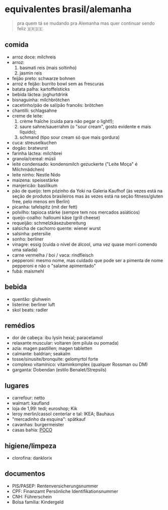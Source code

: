 # equivalentes brasil/alemanha
> pra quem tá se mudando pra Alemanha mas quer continuar sendo feliz 🇧🇷🇩🇪

## comida
* arroz doce: milchreis
* arroz:
  1. basmati reis (mais soltinho)
  2. jasmin reis
* feijão preto: schwarze bohnen
* arroz e feijão: burrito bowl sem as frescuras
* batata palha: kartoffelsticks
* bebida láctea: joghurtdrink
* bisnaguinha: milchbrötchen
* cacetinho/pão de sal/pão francês: brötchen
* chantilli: schlagsahne
* creme de leite:
  1. crème fraîche (cuida para não pegar o light!);
  2. saure sahne/sauerrahm (o "sour cream", gosto evidente e mais líquido);
  3. schmand (tipo sour cream só que mais gordura)
* cuca: streuselkuchen
* dogão: bratwurst
* farinha láctea: milchbrei
* granola/cereal: müsli
* leite condensado: kondensmilch gezuckerte ("Leite Moça" é Milchmädchen)
* leite ninho: Nestle Nido
* maizena: speisestärke
* manjericão: basilikum
* pão de queijo: tem pózinho da Yoki na Galeria Kaufhof (às vezes está na seção de produtos brasileiros mas às vezes está na seção fitness/gluten free, pelo menos em Berlin)
* picanha: tafelspitz (mit der fett)
* polvilho: tapioca stärke (sempre tem nos mercados asiáticos)
* queijo-coalho: halloumi käse (grill cheese)
* requeijão: schmelzkäsezubereitung
* salsicha de cachorro quente: wiener wurst
* salsinha: petersilie
* sonho: berliner
* vinagre: essig (cuida o nível de álcool, uma vez quase morri comendo uma salada)
* carne vermelha / boi / vaca: rindfleisch
* pepperoni: mesmo nome, mas cuidado que pode ser a pimenta de nome pepperoni e não o "salame apimentado"
* fubá: maismehl

## bebida
* quentão: gluhwein
* listerine: berliner luft
* skol beats: radler

## remédios
* dor de cabeça: ibu lysin hexal; paracetamol
* relaxante muscular: voltaren (em pílula ou pomada)
* azia: magen pastillen; magen tabletten
* calmante: baldrian; seakalm
* tosse/sinusite/bronquite: gelomyrtol forte
* complexo vitamínico: vitaminkomplex (qualquer Rossman ou DM)
* garganta: Dobendan (estilo Benalet/Strepsils)

## lugares
* carrefour: netto
* walmart: kaufland
* loja de 1,99: tedi; euroshop; Kik
* leroy merlin/cassol centerlar e tal: IKEA; Bauhaus
* "mercadinho da esquina": spätkauf
* cavanhas: burgermeister
* casas bahia: [POCO](https://www.poco.de/)

## higiene/limpeza
* clorofina: danklorix

## documentos
* PIS/PASEP: Rentenversicherungsnummer
* CPF: Finanzamt Persönliche Identifikationsnummer
* CNH: Führerschein
* Bolsa família: Kindergeld

